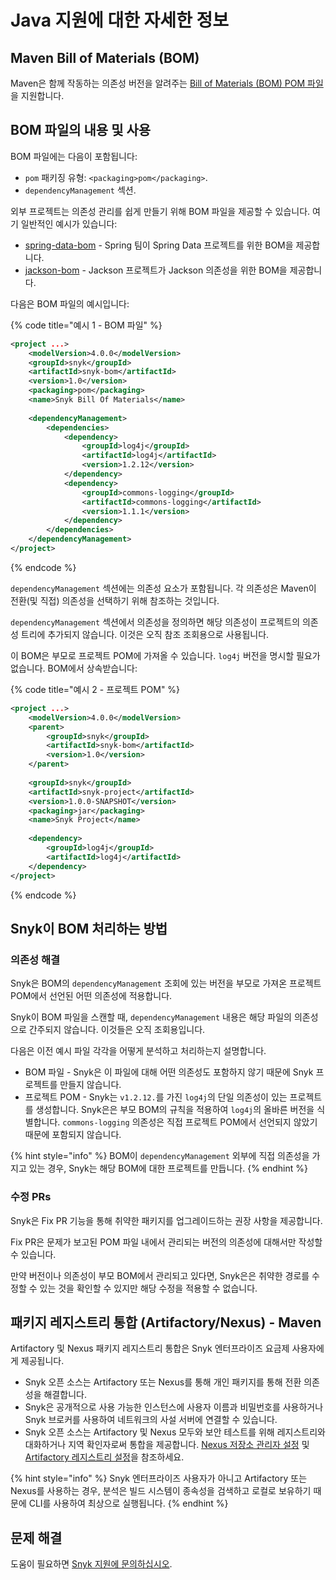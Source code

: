 # Java 지원에 대한 자세한 정보

## Maven Bill of Materials (BOM)

Maven은 함께 작동하는 의존성 버전을 알려주는 [Bill of Materials (BOM) POM 파일](https://maven.apache.org/guides/introduction/introduction-to-dependency-mechanism.html#bill-of-materials-bom-poms)을 지원합니다.

## BOM 파일의 내용 및 사용

BOM 파일에는 다음이 포함됩니다:

* `pom` 패키징 유형: `<packaging>pom</packaging>`.
* `dependencyManagement` 섹션.

외부 프로젝트는 의존성 관리를 쉽게 만들기 위해 BOM 파일을 제공할 수 있습니다. 여기 일반적인 예시가 있습니다:

* [spring-data-bom](https://github.com/spring-projects/spring-data-bom) - Spring 팀이 Spring Data 프로젝트를 위한 BOM을 제공합니다.
* [jackson-bom](https://github.com/FasterXML/jackson-bom) - Jackson 프로젝트가 Jackson 의존성을 위한 BOM을 제공합니다.

다음은 BOM 파일의 예시입니다:

{% code title="예시 1 - BOM 파일" %}
```xml
<project ...>
    <modelVersion>4.0.0</modelVersion>
    <groupId>snyk</groupId>
    <artifactId>snyk-bom</artifactId>
    <version>1.0</version>
    <packaging>pom</packaging>
    <name>Snyk Bill Of Materials</name>
    
    <dependencyManagement>
        <dependencies>
            <dependency>
                <groupId>log4j</groupId>
                <artifactId>log4j</artifactId>
                <version>1.2.12</version>
            </dependency>
            <dependency>
                <groupId>commons-logging</groupId>
                <artifactId>commons-logging</artifactId>
                <version>1.1.1</version>
            </dependency>
        </dependencies>
    </dependencyManagement>
</project>
```
{% endcode %}

`dependencyManagement` 섹션에는 의존성 요소가 포함됩니다. 각 의존성은 Maven이 전환(및 직접) 의존성을 선택하기 위해 참조하는 것입니다.

`dependencyManagement` 섹션에서 의존성을 정의하면 해당 의존성이 프로젝트의 의존성 트리에 추가되지 않습니다. 이것은 오직 참조 조회용으로 사용됩니다.

이 BOM은 부모로 프로젝트 POM에 가져올 수 있습니다. `log4j` 버전을 명시할 필요가 없습니다. BOM에서 상속받습니다:

{% code title="예시 2 - 프로젝트 POM" %}
```xml
<project ...>
    <modelVersion>4.0.0</modelVersion>
    <parent>
        <groupId>snyk</groupId>
        <artifactId>snyk-bom</artifactId>
        <version>1.0</version>
    </parent>
    
    <groupId>snyk</groupId>
    <artifactId>snyk-project</artifactId>
    <version>1.0.0-SNAPSHOT</version>
    <packaging>jar</packaging>
    <name>Snyk Project</name>
    
    <dependency>
        <groupId>log4j</groupId>
        <artifactId>log4j</artifactId>
    </dependency>
</project>
```
{% endcode %}

## Snyk이 BOM 처리하는 방법

### 의존성 해결

Snyk은 BOM의 `dependencyManagement` 조회에 있는 버전을 부모로 가져온 프로젝트 POM에서 선언된 어떤 의존성에 적용합니다.

Snyk이 BOM 파일을 스캔할 때, `dependencyManagement` 내용은 해당 파일의 의존성으로 간주되지 않습니다. 이것들은 오직 조회용입니다.

다음은 이전 예시 파일 각각을 어떻게 분석하고 처리하는지 설명합니다.

* BOM 파일 - Snyk은 이 파일에 대해 어떤 의존성도 포함하지 않기 때문에 Snyk 프로젝트를 만들지 않습니다.
* 프로젝트 POM - Snyk는 `v1.2.12.`를 가진 `log4j`의 단일 의존성이 있는 프로젝트를 생성합니다. Snyk은은 부모 BOM의 규칙을 적용하여 `log4j`의 올바른 버전을 식별합니다. `commons-logging` 의존성은 직접 프로젝트 POM에서 선언되지 않았기 때문에 포함되지 않습니다.

{% hint style="info" %}
BOM이 `dependencyManagement` 외부에 직접 의존성을 가지고 있는 경우, Snyk는 해당 BOM에 대한 프로젝트를 만듭니다.
{% endhint %}

### 수정 PRs

Snyk은 Fix PR 기능을 통해 취약한 패키지를 업그레이드하는 권장 사항을 제공합니다.

Fix PR은 문제가 보고된 POM 파일 내에서 관리되는 버전의 의존성에 대해서만 작성할 수 있습니다.

만약 버전이나 의존성이 부모 BOM에서 관리되고 있다면, Snyk은은 취약한 경로를 수정할 수 있는 것을 확인할 수 있지만 해당 수정을 적용할 수 없습니다.

## 패키지 레지스트리 통합 (Artifactory/Nexus) - Maven

Artifactory 및 Nexus 패키지 레지스트리 통합은 Snyk 엔터프라이즈 요금제 사용자에게 제공됩니다.

* Snyk 오픈 소스는 Artifactory 또는 Nexus를 통해 개인 패키지를 통해 전환 의존성을 해결합니다.
* Snyk은 공개적으로 사용 가능한 인스턴스에 사용자 이름과 비밀번호를 사용하거나 Snyk 브로커를 사용하여 네트워크의 사설 서버에 연결할 수 있습니다.
* Snyk 오픈 소스는 Artifactory 및 Nexus 모두와 보안 테스트를 위해 레지스트리와 대화하거나 지역 확인자로써 통합을 제공합니다. [Nexus 저장소 관리자 설정](../../scan-with-snyk/snyk-open-source/package-repository-integrations/nexus-repository-manager-connection-setup/) 및 [Artifactory 레지스트리 설정](../../scan-with-snyk/snyk-open-source/package-repository-integrations/artifactory-package-repository-connection-setup/)을 참조하세요.

{% hint style="info" %}
Snyk 엔터프라이즈 사용자가 아니고 Artifactory 또는 Nexus를 사용하는 경우, 분석은 빌드 시스템이 종속성을 검색하고 로컬로 보유하기 때문에 CLI를 사용하여 최상으로 실행됩니다.
{% endhint %}

## 문제 해결

도움이 필요하면 [Snyk 지원에 문의하십시오](https://support.snyk.io).
